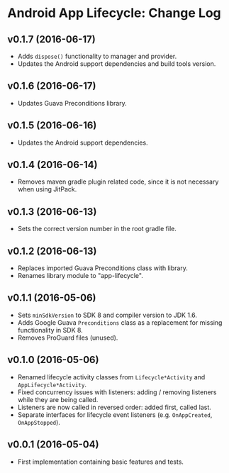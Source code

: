 # Android App Lifecycle: Change Log

## v0.1.7 (2016-06-17)

- Adds `dispose()` functionality to manager and provider.
- Updates the Android support dependencies and build tools version.

## v0.1.6 (2016-06-17)

- Updates Guava Preconditions library.

## v0.1.5 (2016-06-16)

- Updates the Android support dependencies.

## v0.1.4 (2016-06-14)

- Removes maven gradle plugin related code, since it is not necessary when using JitPack.

## v0.1.3 (2016-06-13)

- Sets the correct version number in the root gradle file.

## v0.1.2 (2016-06-13)

- Replaces imported Guava Preconditions class with library.
- Renames library module to "app-lifecycle".

## v0.1.1 (2016-05-06)

- Sets `minSdkVersion` to SDK 8 and compiler version to JDK 1.6.
- Adds Google Guava `Preconditions` class as a replacement for missing functionality in SDK 8.
- Removes ProGuard files (unused).

## v0.1.0 (2016-05-06)

- Renamed lifecycle activity classes from `Lifecycle*Activity` and `AppLifecycle*Activity`.
- Fixed concurrency issues with listeners: adding / removing listeners while they are being called.
- Listeners are now called in reversed order: added first, called last.
- Separate interfaces for lifecycle event listeners (e.g. `OnAppCreated`, `OnAppStopped`).

## v0.0.1 (2016-05-04)

- First implementation containing basic features and tests.
